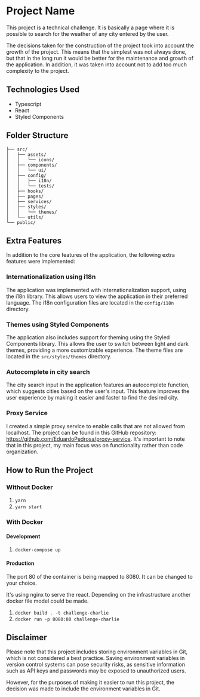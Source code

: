 

# Project Name

This project is a technical challenge. It is basically a page where it is possible to search for the weather of any city entered by the user.

The decisions taken for the construction of the project took into account the growth of the project. This means that the simplest was not always done, but that in the long run it would be better for the maintenance and growth of the application. In addition, it was taken into account not to add too much complexity to the project.

## Technologies Used

- Typescript
- React
- Styled Components

## Folder Structure

```
├── src/
│   ├── assets/
│   │   └── icons/
│   ├── components/
│   │   └── ui/
│   ├── config/
│   │   ├── i18n/
│   │   └── tests/
│   ├── hooks/
│   ├── pages/
│   ├── services/
│   ├── styles/
│   │   └── themes/
│   └── utils/
└── public/
```

## Extra Features

In addition to the core features of the application, the following extra features were implemented:

### Internationalization using i18n

The application was implemented with internationalization support, using the i18n library. This allows users to view the application in their preferred language. The i18n configuration files are located in the `config/i18n` directory.

### Themes using Styled Components

The application also includes support for theming using the Styled Components library. This allows the user to switch between light and dark themes, providing a more customizable experience. The theme files are located in the `src/styles/themes` directory.

### Autocomplete in city search

The city search input in the application features an autocomplete function, which suggests cities based on the user's input. This feature improves the user experience by making it easier and faster to find the desired city.

### Proxy Service

I created a simple proxy service to enable calls that are not allowed from localhost. The project can be found in this GitHub repository: https://github.com/EduardoPedrosa/proxy-service. It's important to note that in this project, my main focus was on functionality rather than code organization.


## How to Run the Project

### Without Docker

1. `yarn`
1. `yarn start`

### With Docker

#### Development
1. `docker-compose up`

#### Production
The port 80 of the container is being mapped to 8080. It can be changed to your choice.

It's using nginx to serve the react. Depending on the infrastructure another docker file model could be made.
1. `docker build . -t challenge-charlie`
1. `docker run -p 8080:80 challenge-charlie`

## Disclaimer

Please note that this project includes storing environment variables in Git, which is not considered a best practice. Saving environment variables in version control systems can pose security risks, as sensitive information such as API keys and passwords may be exposed to unauthorized users.

However, for the purposes of making it easier to run this project, the decision was made to include the environment variables in Git.